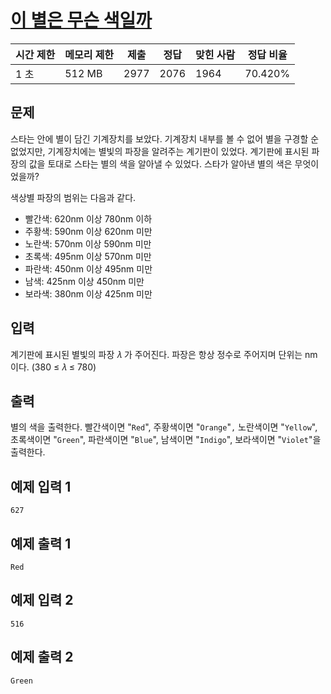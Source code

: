 # [이 별은 무슨 색일까](https://www.acmicpc.net/problem/30676)

| 시간 제한 | 메모리 제한 | 제출 | 정답 | 맞힌 사람 | 정답 비율 |
| --- | --- | --- | --- | --- | --- |
| 1 초 | 512 MB | 2977 | 2076 | 1964 | 70.420% |

## 문제

스타는 안에 별이 담긴 기계장치를 보았다. 기계장치 내부를 볼 수 없어 별을 구경할 순 없었지만, 기계장치에는 별빛의 파장을 알려주는 계기판이 있었다. 계기판에 표시된 파장의 값을 토대로 스타는 별의 색을 알아낼 수 있었다. 스타가 알아낸 별의 색은 무엇이었을까?

색상별 파장의 범위는 다음과 같다.

- 빨간색: 620nm 이상 780nm 이하
- 주황색: 590nm 이상 620nm 미만
- 노란색: 570nm 이상 590nm 미만
- 초록색: 495nm 이상 570nm 미만
- 파란색: 450nm 이상 495nm 미만
- 남색: 425nm 이상 450nm 미만
- 보라색: 380nm 이상 425nm 미만

## 입력

계기판에 표시된 별빛의 파장 𝜆 가 주어진다. 파장은 항상 정수로 주어지며 단위는 nm이다. (380 ≤ 𝜆 ≤ 780)

## 출력

별의 색을 출력한다. 빨간색이면 "`Red`", 주황색이면 "`Orange`"`,` 노란색이면 "`Yellow`", 초록색이면 "`Green`", 파란색이면 "`Blue`", 남색이면 "`Indigo`", 보라색이면 "`Violet`"을 출력한다.

## 예제 입력 1

```
627

```

## 예제 출력 1

```
Red

```

## 예제 입력 2

```
516

```

## 예제 출력 2

```
Green
```
